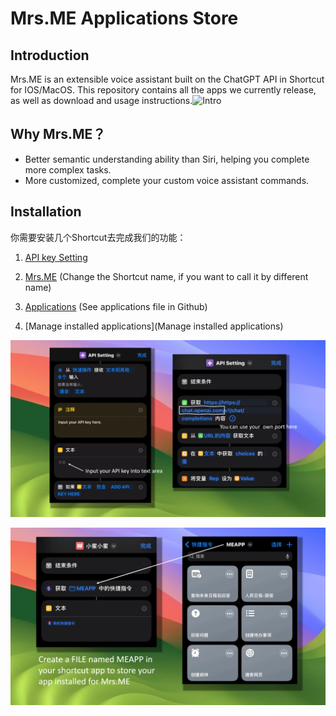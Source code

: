 # Mrs.ME Applications Store

## Introduction

Mrs.ME is an extensible voice assistant built on the ChatGPT API in Shortcut for IOS/MacOS. This repository contains all the apps we currently release, as well as download and usage instructions.![Intro](images/Intro.png)

## Why Mrs.ME？

- Better semantic understanding ability than Siri, helping you complete more complex tasks.
- More customized, complete your custom voice assistant commands.

## Installation

你需要安装几个Shortcut去完成我们的功能：

1. [API key Setting](https://www.icloud.com/shortcuts/d9ab509c43eb460b884eb2eac02db76c)
2. [Mrs.ME](https://www.icloud.com/shortcuts/a31c70d6a4494c7495e80370bd2f27c6) (Change the Shortcut name, if you want to call it by different name)

3. [Applications](https://github.com/MaktubCN/Mrs.ME-Applications-Store/tree/main/applications) (See applications file in Github)
4. [Manage installed applications](Manage installed applications)

![APISETTING](images/APISETTING.png)

![FILESETTING](images/FILESETTING.png)



